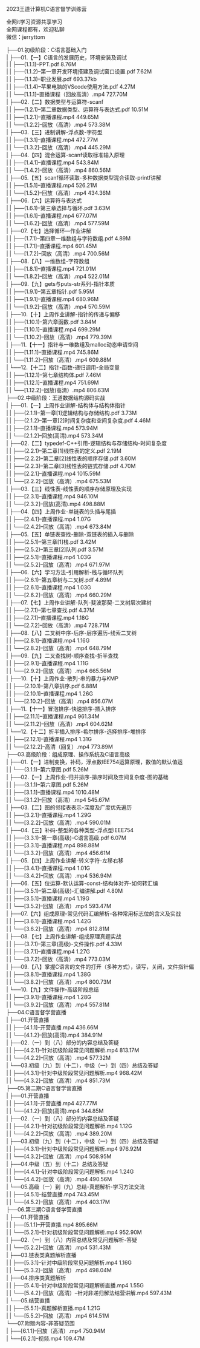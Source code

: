 2023王道计算机C语言督学训练营

全网it学习资源共享学习<br>全网课程都有，欢迎私聊<br>微信：jerryttom<br>

├──01.初级阶段：C语言基础入门<br> | ├──01.【一】C语言的发展历史，环境安装及调试<br> | | ├──(1.1.1)–PPT.pdf 8.76M<br> | | ├──(1.1.2)–第一章开发环境搭建及调试窗口设置.pdf 7.62M<br> | | ├──(1.1.3)–职业发展.pdf 693.37kb<br> | | ├──(1.1.4)–苹果电脑的VScode使用方法.pdf 4.27M<br> | | └──[1.1.1]–直播课程（回放高清）.mp4 727.70M<br> | ├──02.【二】数据类型与运算符-scanf<br> | | ├──(1.2.1)–第二章数据类型、运算符与表达式.pdf 10.51M<br> | | ├──[1.2.1]–直播课程.mp4 449.65M<br> | | └──[1.2.2]–回放（高清）.mp4 573.38M<br> | ├──03.【三】进制讲解-浮点数-字符型<br> | | ├──[1.3.1]–直播课程.mp4 472.77M<br> | | └──[1.3.2]–回放（高清）.mp4 445.29M<br> | ├──04.【四】混合运算-scanf读取标准输入原理<br> | | ├──[1.4.1]–直播课程.mp4 543.84M<br> | | └──[1.4.2]–回放（高清）.mp4 860.56M<br> | ├──05.【五】scanf循环读取-多种数据类型混合读取-printf讲解<br> | | ├──[1.5.1]–直播课程.mp4 526.21M<br> | | └──[1.5.2]–回放（高清）.mp4 434.36M<br> | ├──06.【六】运算符与表达式<br> | | ├──(1.6.1)–第三章选择与循环.pdf 3.63M<br> | | ├──[1.6.1]–直播课程.mp4 677.07M<br> | | └──[1.6.2]–回放（高清）.mp4 577.59M<br> | ├──07.【七】选择循环—作业讲解<br> | | ├──(1.7.1)–第四章一维数组与字符数组.pdf 4.89M<br> | | ├──[1.7.1]–直播课程.mp4 601.45M<br> | | └──[1.7.2]–回放（高清）.mp4 700.56M<br> | ├──08.【八】一维数组-字符数组<br> | | ├──[1.8.1]–直播课程.mp4 721.01M<br> | | └──[1.8.2]–回放（高清）.mp4 522.01M<br> | ├──09.【九】gets与puts-str系列-指针本质<br> | | ├──(1.9.1)–第五章指针.pdf 5.95M<br> | | ├──[1.9.1]–直播课程.mp4 680.96M<br> | | └──[1.9.2]–回放（高清）.mp4 570.59M<br> | ├──10.【十】上周作业讲解-指针的传递与偏移<br> | | ├──(1.10.1)–第六章函数.pdf 3.84M<br> | | ├──[1.10.1]–直播课程.mp4 699.29M<br> | | └──[1.10.2]–回放（高清）.mp4 779.39M<br> | ├──11.【十一】指针与一维数组及malloc动态申请空间<br> | | ├──[1.11.1]–直播课程.mp4 745.86M<br> | | └──[1.11.2]–回放（高清）.mp4 609.88M<br> | └──12.【十二】指针-函数-递归调用-全局变量<br> | | ├──(1.12.1)–第七章结构体.pdf 7.46M<br> | | ├──[1.12.1]–直播课程.mp4 751.69M<br> | | └──[1.12.2]–回放(高清）.mp4 806.63M<br> ├──02.中级阶段：王道数据结构源码实战<br> | ├──01.【一】上周作业讲解-结构体与结构体指针<br> | | ├──(2.1.1)–第一章[1]逻辑结构与存储结构.pdf 3.73M<br> | | ├──(2.1.2)–第一章[2]时间复杂度和空间复杂度.pdf 4.46M<br> | | ├──[2.1.1]–直播课程.mp4 573.94M<br> | | └──[2.1.2]–回放(高清).mp4 573.34M<br> | ├──02.【二】typedef-C++引用-逻辑结构与存储结构-时间复杂度<br> | | ├──(2.2.1)–第二章[1]线性表的定义.pdf 2.19M<br> | | ├──(2.2.2)–第二章[2]线性表的顺序存储.pdf 3.60M<br> | | ├──(2.2.3)–第二章[3]线性表的链式存储.pdf 4.70M<br> | | ├──[2.2.1]–直播课程.mp4 1015.59M<br> | | └──[2.2.2]–回放（高清）.mp4 675.53M<br> | ├──03.【三】线性表-线性表的顺序存储原理及实现<br> | | ├──[2.3.1]–直播课程.mp4 946.10M<br> | | └──[2.3.2]–回放(高清).mp4 498.88M<br> | ├──04.【四】上周作业-单链表的头插与尾插<br> | | ├──[2.4.1]–直播课程.mp4 1.07G<br> | | └──[2.4.2]–回放（高清）.mp4 673.84M<br> | ├──05.【五】单链表查找-删除-双链表的插入与删除<br> | | ├──(2.5.1)–第三章[1]栈.pdf 3.42M<br> | | ├──(2.5.2)–第三章[2]队列.pdf 3.57M<br> | | ├──[2.5.1]–直播课程.mp4 1.03G<br> | | └──[2.5.2]–回放（高清）.mp4 671.97M<br> | ├──06.【六】学习方法-引用解析-栈与循环队列<br> | | ├──(2.6.1)–第五章树与二叉树.pdf 4.89M<br> | | ├──[2.6.1]–直播课程.mp4 1.03G<br> | | └──[2.6.2]–回放（高清）.mp4 660.29M<br> | ├──07.【七】上周作业讲解-队列-斐波那契-二叉树层次建树<br> | | ├──(2.7.1)–第七章查找.pdf 4.37M<br> | | ├──[2.7.1]–直播课程.mp4 1.18G<br> | | └──[2.7.2]–回放（高清）.mp4 728.71M<br> | ├──08.【八】二叉树中序-后序-层序遍历-线索二叉树<br> | | ├──[2.8.1]–直播课程.mp4 1.16G<br> | | └──[2.8.2]–回放（高清）.mp4 648.79M<br> | ├──09.【九】二叉查找树-顺序查找-折半查找<br> | | ├──[2.9.1]–直播课程.mp4 1.11G<br> | | └──[2.9.2]–回放（高清）.mp4 665.56M<br> | ├──10.【十】上周作业-散列-串的暴力与KMP<br> | | ├──(2.10.1)–第八章排序.pdf 6.88M<br> | | ├──[2.10.1]–直播课程.mp4 1.26G<br> | | └──[2.10.2]–回放（高清）.mp4 856.07M<br> | ├──11.【十一】冒泡排序-快速排序-插入排序<br> | | ├──[2.11.1]–直播课程.mp4 961.34M<br> | | └──[2.11.2]–回放（高清）.mp4 604.62M<br> | └──12.【十二】折半插入排序-希尔排序-选择排序-堆排序<br> | | ├──[2.12.1]–直播课程.mp4 1.31G<br> | | └──[2.12.2]–高清（回复）.mp4 773.89M<br> ├──03.高级阶段：组成原理、操作系统及C语言高级<br> | ├──01.【一】进制变换，补码，浮点数IEE754运算原理，数值的默认值运<br> | | └──(3.1.1)–第六章图.pdf 5.26M<br> | ├──02.【一】上周作业-归并排序-排序时间及空间复杂度-图的基础<br> | | ├──(3.1.1)–第六章图.pdf 5.26M<br> | | ├──[3.1.1]–直播课程.mp4 1010.48M<br> | | └──[3.1.2]–回放（高清）.mp4 545.67M<br> | ├──03.【二】图的邻接表表示-深度及广度优先遍历<br> | | ├──[3.2.1]–直播课程.mp4 1.29G<br> | | └──[3.2.2]–回放（高清）.mp4 590.01M<br> | ├──04.【三】补码-整型的各种类型-浮点型IEEE754<br> | | ├──(3.3.1)–第一章(高级)-C语言高级.pdf 6.07M<br> | | ├──[3.3.1]–直播课程.mp4 898.88M<br> | | └──[3.3.2]–回放（高清）.mp4 456.61M<br> | ├──05.【四】上周作业讲解-转义字符-左移右移<br> | | ├──[3.4.1]–直播课程.mp4 1.01G<br> | | └──[3.4.2]–回放（高清）.mp4 536.94M<br> | ├──06.【五】位运算-默认运算-const-结构体对齐-如何转汇编<br> | | ├──(3.5.1)–第二章(高级)-汇编讲解.pdf 4.80M<br> | | ├──[3.5.1]–直播课程.mp4 1.19G<br> | | └──[3.5.2]–回放（高清）.mp4 593.47M<br> | ├──07.【六】组成原理-常见代码汇编解析-各种常用标志位的含义及实战<br> | | ├──[3.6.1]–直播课程.mp4 1.42G<br> | | └──[3.6.2]–回放（高清）.mp4 812.81M<br> | ├──08.【七】上周作业讲解-组成原理真题实战<br> | | ├──(3.7.1)–第三章(高级)-文件操作.pdf 4.33M<br> | | ├──[3.7.1]–直播课程.mp4 1.27G<br> | | └──[3.7.2]–回放（高清）.mp4 773.03M<br> | ├──09.【八】掌握C语言的文件的打开（多种方式），读写，关闭，文件指针偏<br> | | ├──[3.8.1]–直播课程.mp4 1.38G<br> | | └──[3.8.2]–回放（高清）.mp4 800.73M<br> | └──10.【九】文件操作-高级阶段总结<br> | | ├──[3.9.1]–直播课程.mp4 1.28G<br> | | └──[3.9.2]–回放（高清）.mp4 557.81M<br> ├──04.C语言督学营直播<br> | ├──01.开营直播<br> | | ├──[4.1.1]–开营直播.mp4 436.66M<br> | | └──[4.1.2]–回放(高清).mp4 384.91M<br> | ├──02.（一）到（八）部分的内容总结及答疑<br> | | ├──[4.2.1]–针对初级阶段常见问题解析.mp4 813.17M<br> | | └──[4.2.2]–回放（高清）.mp4 577.32M<br> | └──03.初级（九）到（十二），中级（一）到（四）总结及答疑<br> | | ├──[4.3.1]–针对中级阶段常见问题解析.mp4 968.42M<br> | | └──[4.3.2]–回放（高清）.mp4 851.73M<br> ├──05.第二期C语言督学营直播<br> | ├──01.开营直播<br> | | ├──[4.1.1]–开营直播.mp4 427.77M<br> | | └──[4.1.2]–回放(高清).mp4 344.85M<br> | ├──02.（一）到（八）部分的内容总结及答疑<br> | | ├──[4.2.1]–针对初级阶段常见问题解析.mp4 1.12G<br> | | └──[4.2.2]–回放（高清）.mp4 389.20M<br> | ├──03.初级（九）到（十二），中级（一）到（四）总结及答疑<br> | | ├──[4.3.1]–针对中级阶段常见问题解析.mp4 976.92M<br> | | └──[4.3.2]–回放（高清）.mp4 508.95M<br> | ├──04.中级（五）到（十二）总结及答疑<br> | | ├──[4.4.1]–针对中级阶段常见问题解析.mp4 1.24G<br> | | └──[4.4.2]–回放（高清）.mp4 490.56M<br> | └──05.高级（一）到（九）总结-真题解析-学习方法交流<br> | | ├──[4.5.1]–结营直播.mp4 743.45M<br> | | └──[4.5.2]–回放（高清）.mp4 403.17M<br> ├──06.第三期C语言督学营直播<br> | ├──01.开营直播<br> | | ├──[5.1.1]–开营直播.mp4 895.66M<br> | | └──[5.2.1]–针对初级阶段常见问题解析.mp4 952.90M<br> | ├──02.（一）到（八）内容总结及常见问题解析-答疑<br> | | └──[5.2.2]–回放（高清）.mp4 531.43M<br> | ├──03.链表类真题解析直播<br> | | ├──[5.3.1]–针对中级阶段常见问题解析.mp4 1.16G<br> | | └──[5.3.2]–回放（高清）.mp4 498.04M<br> | ├──04.排序类真题解析<br> | | ├──[5.4.1]–针对中级阶段常见问题解析直播.mp4 1.55G<br> | | └──[5.4.2]–回放（高清）–针对非递归解法结营讲解.mp4 597.43M<br> | └──05.结营直播<br> | | ├──[5.5.1]–真题解析直播.mp4 1.21G<br> | | └──[5.5.2]–回放（高清）.mp4 614.51M<br> └──07.附赠内容-非答疑范围<br> | ├──[6.1.1]–回放（高清）.mp4 750.94M<br> | └──[6.2.1]–视频.mp4 109.47M